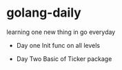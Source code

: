# golang-daily

learning one new thing in go everyday

- Day one
  Init func on all levels

- Day Two
 Basic of Ticker package